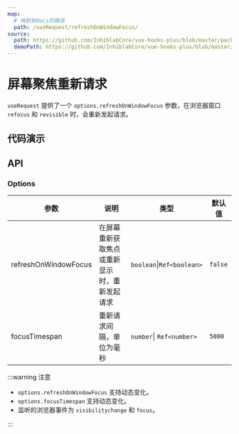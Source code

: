 ```yaml
---
map:
  # 映射到docs的路径
  path: /useRequest/refreshOnWindowFocus/
source:
  path: https://github.com/InhiblabCore/vue-hooks-plus/blob/master/packages/hooks/src/useRequest/plugins/useRefreshOnWindowFocusPlugin.ts
  demoPath: https://github.com/InhiblabCore/vue-hooks-plus/blob/master/packages/hooks/src/useRequest/docs/refreshOnWindowFocus/demo/demo.vue
---
```


# 屏幕聚焦重新请求

`useRequest` 提供了一个 `options.refreshOnWindowFocus` 参数，在浏览器窗口 `refocus` 和 `revisible` 时，会重新发起请求。

## 代码演示

<demo src="request-refreshOnWindowFocus/demo.vue"
  language="vue"
  title=""
  desc="你可以点击浏览器外部，再点击当前页面来体验效果（或者隐藏当前页面，重新展示），如果和上一次请求间隔大于 5000ms，则会重新请求一次。"> </demo>

## API

### Options

| 参数 | 说明 | 类型 | 默认值 |
| --- | --- | --- | --- |
| refreshOnWindowFocus | 在屏幕重新获取焦点或重新显示时，重新发起请求 | `boolean`\|`Ref<boolean>` | `false` |
| focusTimespan | 重新请求间隔，单位为毫秒 | `number`\| `Ref<number>` | `5000` |

:::warning 注意

- `options.refreshOnWindowFocus` 支持动态变化。
- `options.focusTimespan` 支持动态变化。
- 监听的浏览器事件为 `visibilitychange` 和 `focus`。

:::
